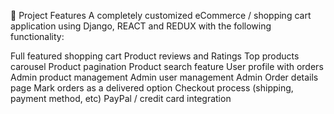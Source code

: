 🚀 Project Features
A completely customized eCommerce / shopping cart application using Django, REACT and REDUX with the following functionality:

Full featured shopping cart
Product reviews and Ratings
Top products carousel
Product pagination
Product search feature
User profile with orders
Admin product management
Admin user management
Admin Order details page
Mark orders as a delivered option
Checkout process (shipping, payment method, etc)
PayPal / credit card integration

